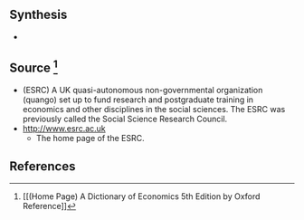 ## Synthesis
- 
## Source [^1]
- (ESRC) A UK quasi-autonomous non-governmental organization (quango) set up to fund research and postgraduate training in economics and other disciplines in the social sciences. The ESRC was previously called the Social Science Research Council.
- http://www.esrc.ac.uk
	- The home page of the ESRC.
## References

[^1]: [[(Home Page) A Dictionary of Economics 5th Edition by Oxford Reference]]